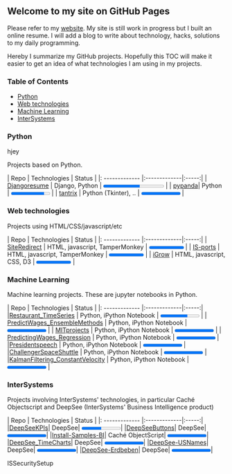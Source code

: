 ## Welcome to my site on GitHub Pages

Please refer to my [website](https://aless80.pythonanywhere.com/). My site is still work in progress but I built an online resume. I will add a blog to write about technology, hacks, solutions to my daily programming. 

Hereby I summarize my GitHub projects. Hopefully this TOC will make it easier to get an idea of what technologies I am using in my projects. 

<style>
.markdown-body table {
    display: block;
    width: 100%;
    overflow: auto;
}
td:nth-child(1) {  
  width:250px;
}
td:nth-child(2) {  
  width:250px;
}
td:nth-child(2) {  
  width:100px;
}
</style>

### Table of Contents
* [Python](#Python)
* [Web technologies](#web-technologies)
* [Machine Learning](#machine-learning)  
* [InterSystems](#intersystems)


### Python

hjey 


Projects based on Python. 

| Repo           | Technologies     | Status |
|: ------------- |:-------------|:-----:|
| [Djangoresume](https://github.com/aless80/Djangoresume) | Django, Python | <progress value="60" max="100" ></progress>  |
| [pypanda](https://github.com/aless80/pypanda)| Python      | <progress value="85" max="100" style="width:90px"></progress>  |
| [tantrix](https://github.com/aless80/tantrix) | Python (Tkinter), .. | <progress value="100" max="100" style="width:90px"></progress>  |


### Web technologies

Projects using HTML/CSS/javascript/etc

| Repo           | Technologies     | Status |
|: ------------- |:-------------|:-----:|
| [SiteRedirect](https://github.com/aless80/SiteRedirect) | HTML, javascript, TamperMonkey | <progress value="100" max="100" style="width:80px"></progress>  |
| [IS-ports](https://github.com/aless80/IS-ports) | HTML, javascript, TamperMonkey | <progress value="100" max="100" style="width:80px"></progress>  |
| [iGrow](https://github.com/aless80/iGrow) | HTML, javascript, CSS, D3 | <progress value="100" max="100" style="width:80px"></progress>  |


### Machine Learning

Machine learning projects. These are jupyter notebooks in Python. 

| Repo           | Technologies     | Status |
|: ------------- |:-------------|:-----:|
|[Restaurant_TimeSeries](https://github.com/aless80/Restaurant_TimeSeries) | Python, iPython Notebook | <progress value="70" max="100" style="width:90px"></progress>  |
| [PredictWages_EnsembleMethods](https://github.com/aless80/PredictWages_EnsembleMethods) | Python, iPython Notebook | <progress value="100" max="100" style="width:90px"></progress> |
| [MITprojects](https://github.com/aless80/MITprojects) | Python, iPython Notebook | <progress value="100" max="100" style="width:90px"></progress>  |
| [PredictingWages_Regression](https://github.com/aless80/PredictingWages_Regression) | Python, iPython Notebook | <progress value="100" max="100" style="width:90px"></progress>  |
|[Presidentspeech](https://github.com/aless80/Presidentspeech) | Python, iPython Notebook | <progress value="100" max="100" style="width:90px"></progress>  |
|[ChallengerSpaceShuttle](https://github.com/aless80/ChallengerSpaceShuttle) | Python, iPython Notebook | <progress value="100" max="100" style="width:90px"></progress>  |
|[KalmanFiltering_ConstantVelocity](https://github.com/aless80/KalmanFiltering_ConstantVelocity) | Python, iPython Notebook | <progress value="100" max="100" style="width:90px"></progress>  |

### InterSystems
Projects involving InterSystems' technologies, in particular Caché Objectscript and DeepSee (InterSystems' Business Intelligence product)

| Repo           | Technologies     | Status |
|: ------------- |:-------------|:-----:|
|[DeepSeeKPIs](https://github.com/aless80/DeepSeeKPIs)| DeepSee| <progress value="50" max="100" style="width:90px"></progress>|
|[DeepSeeButtons](https://github.com/aless80/DeepSeeButtons)| DeepSee| <progress value="100" max="100" style="width:90px"></progress>|
|[Install-Samples-BI](https://github.com/aless80/Install-Samples-BI)| Caché ObjectScript| <progress value="100" max="100" style="width:90px"></progress>|
|[DeepSee_TimeCharts](https://github.com/aless80/DeepSee_TimeCharts)| DeepSee| <progress value="100" max="100" style="width:90px"></progress>|
|[DeepSee-USNames](https://github.com/aless80/DeepSee-USNames)| DeepSee| <progress value="100" max="100" style="width:90px"></progress>|
|[DeepSee-Erdbeben](https://github.com/aless80/DeepSee-Erdbeben)| DeepSee| <progress value="100" max="100" style="width:90px"></progress>|

ISSecuritySetup

<!--
<img src="icons/checkmark.svg" width="25px">
<i class="fa fa-gear fa-spin fa-2x" style="color: firebrick"></i> Configuration

![Complete](icons/checkmark.svg =20)
![Complete](icons/checkmark.svg =25)
![Complete](icons/checkmark.svg =30)
<!-- http://jmcglone.com/guides/github-pages/ 

This works:
<img src="icons/workinprogress.svg" width="25px" title="Work in progress">
<img src="icons/checkmark.svg" width="25px" title="Complete">  
-->